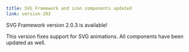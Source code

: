 ```yaml
title: SVG Framework and icon components updated
link: version-203
```

SVG Framework version 2.0.3 is available!

This version fixes support for SVG animations. All components have been updated as well.
